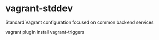 # vagrant-stddev
Standard Vagrant configuration focused on common backend services

vagrant plugin install vagrant-triggers
